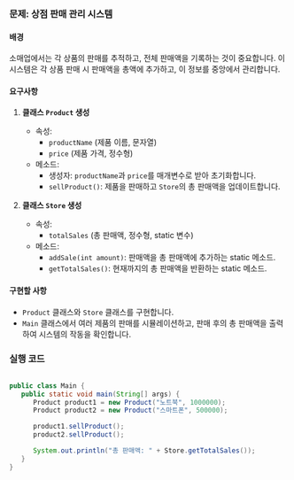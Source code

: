 
### 문제: 상점 판매 관리 시스템

#### 배경
소매업에서는 각 상품의 판매를 추적하고, 전체 판매액을 기록하는 것이 중요합니다.
이 시스템은 각 상품 판매 시 판매액을 총액에 추가하고, 이 정보를 중앙에서 관리합니다.

#### 요구사항
1. **클래스 `Product` 생성**
   - 속성:
      - `productName` (제품 이름, 문자열)
      - `price` (제품 가격, 정수형)
   - 메소드:
      - 생성자: `productName`과 `price`를 매개변수로 받아 초기화합니다.
      - `sellProduct()`: 제품을 판매하고 `Store`의 총 판매액을 업데이트합니다.

2. **클래스 `Store` 생성**
   - 속성:
      - `totalSales` (총 판매액, 정수형, static 변수)
   - 메소드:
      - `addSale(int amount)`: 판매액을 총 판매액에 추가하는 static 메소드.
      - `getTotalSales()`: 현재까지의 총 판매액을 반환하는 static 메소드.

#### 구현할 사항
- `Product` 클래스와 `Store` 클래스를 구현합니다.
- `Main` 클래스에서 여러 제품의 판매를 시뮬레이션하고, 판매 후의 총 판매액을 출력하여 시스템의 작동을 확인합니다.

### 실행 코드
```java

public class Main {
   public static void main(String[] args) {
      Product product1 = new Product("노트북", 1000000);
      Product product2 = new Product("스마트폰", 500000);

      product1.sellProduct();
      product2.sellProduct();

      System.out.println("총 판매액: " + Store.getTotalSales());
   }
}
```

